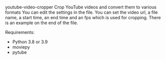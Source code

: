 youtube-video-cropper
Crop YouTube videos and convert them to various formats
You can edit the settings in the file. You can set the video url, a file name, a start time, an end time and an fps which is used for cropping. There is an example on the end of the file.

Requirements:
- Python 3.8 or 3.9
- moviepy
- pytube
